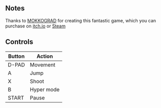 ## Notes

Thanks to [MOKKOGRAD](https://mokka.itch.io) for creating this fantastic game, which you can purchase on [itch.io](https://mokka.itch.io/splinter-zone) or [Steam](https://store.steampowered.com/app/612160/Splinter_Zone)


## Controls

| Button | Action     |
| -------| ---------- |
| D-PAD  | Movement   |
| A      | Jump       |
| X      | Shoot      |
| B      | Hyper mode |
| START  | Pause      |
